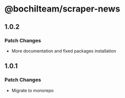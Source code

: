 # @bochilteam/scraper-news

## 1.0.2

### Patch Changes

- More documentation and fixed packages installation

## 1.0.1

### Patch Changes

- Migrate to monorepo
